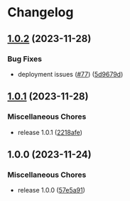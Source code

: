 # Changelog

## [1.0.2](https://github.com/strongqa/demo_web_app/compare/v1.0.1...v1.0.2) (2023-11-28)


### Bug Fixes

* deployment issues ([#77](https://github.com/strongqa/demo_web_app/issues/77)) ([5d9679d](https://github.com/strongqa/demo_web_app/commit/5d9679d43c248208d7f272df9b5eb1055280ccc3))

## [1.0.1](https://github.com/strongqa/demo_web_app/compare/v1.0.0...v1.0.1) (2023-11-28)


### Miscellaneous Chores

* release 1.0.1 ([2218afe](https://github.com/strongqa/demo_web_app/commit/2218afe337f55bf201f839d4b17363c3b82600e8))

## 1.0.0 (2023-11-24)


### Miscellaneous Chores

* release 1.0.0 ([57e5a91](https://github.com/strongqa/demo_web_app/commit/57e5a91d0907c9014c8ddf59b72163ad7b95a925))
